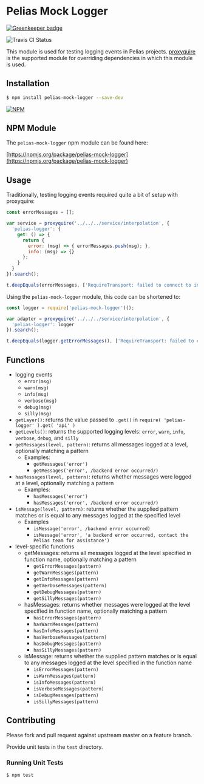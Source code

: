 # Pelias Mock Logger

[![Greenkeeper badge](https://badges.greenkeeper.io/pelias/mocklogger.svg)](https://greenkeeper.io/)

![Travis CI Status](https://travis-ci.org/pelias/mock-logger.svg)

This module is used for testing logging events in Pelias projects.  [proxyquire](https://www.npmjs.com/package/proxyquire)
is the supported module for overriding dependencies in which this module is used.  

## Installation

```bash
$ npm install pelias-mock-logger --save-dev
```

[![NPM](https://nodei.co/npm/pelias-mock-logger.png?downloads=true&stars=true)](https://nodei.co/npm/pelias-mock-logger)

## NPM Module

The `pelias-mock-logger` npm module can be found here:

[https://npmjs.org/package/pelias-mock-logger](https://npmjs.org/package/pelias-mock-logger)

## Usage

Traditionally, testing logging events required quite a bit of setup with proxyquire:

```javascript
const errorMessages = [];

var service = proxyquire('../../../service/interpolation', {
  'pelias-logger': {
    get: () => {
      return {
        error: (msg) => { errorMessages.push(msg); },
        info: (msg) => {}
      };
    }
  }
}).search();

t.deepEquals(errorMessages, ['RequireTransport: failed to connect to interpolation service']);
```

Using the `pelias-mock-logger` module, this code can be shortened to:

```javascript
const logger = require('pelias-mock-logger')();

var adapter = proxyquire('../../../service/interpolation', {
  'pelias-logger': logger
}).search();

t.deepEquals(logger.getErrorMessages(), ['RequireTransport: failed to connect to interpolation service']);
```

## Functions

* logging events
  * `error(msg)`
  * `warn(msg)`
  * `info(msg)`
  * `verbose(msg)`
  * `debug(msg)`
  * `silly(msg)`
* `getLayer()`: returns the value passed to `.get()` in `require( 'pelias-logger' ).get( 'api' )`
* `getLevels()`: returns the supported logging levels: `error`, `warn`, `info`, `verbose`, `debug`, and `silly`
* `getMessages(level, pattern)`: returns all messages logged at a level, optionally matching a pattern
  * Examples:
    * `getMessages('error')`
    * `getMessages('error', /backend error occurred/)`
* `hasMessages(level, pattern)`: returns whether messages were logged at a level, optionally matching a pattern
  * Examples:
    * `hasMessages('error')`
    * `hasMessages('error', /backend error occurred/)`
* `isMessage(level, pattern)`: returns whether the supplied pattern matches or is equal to any messages logged at the specified level
  * Examples
    * `isMessage('error', /backend error occurred)`
    * `isMessage('error', 'a backend error occurred, contact the Pelias team for assistance')`
* level-specific functions
  * getMessages: returns all messages logged at the level specified in function name, optionally matching a pattern
    * `getErrorMessages(pattern)`
    * `getWarnMessages(pattern)`
    * `getInfoMessages(pattern)`
    * `getVerboseMessages(pattern)`
    * `getDebugMessages(pattern)`
    * `getSillyMessages(pattern)`
  * hasMessages: returns whether messages were logged at the level specified in function name, optionally matching a pattern
    * `hasErrorMessages(pattern)`
    * `hasWarnMessages(pattern)`
    * `hasInfoMessages(pattern)`
    * `hasVerboseMessages(pattern)`
    * `hasDebugMessages(pattern)`
    * `hasSillyMessages(pattern)`
  * isMessage: returns whether the supplied pattern matches or is equal to any messages logged at the level specified in the function name
    * `isErrorMessages(pattern)`
    * `isWarnMessages(pattern)`
    * `isInfoMessages(pattern)`
    * `isVerboseMessages(pattern)`
    * `isDebugMessages(pattern)`
    * `isSillyMessages(pattern)`

## Contributing

Please fork and pull request against upstream master on a feature branch.

Provide unit tests in the `test` directory.

### Running Unit Tests

```bash
$ npm test
```
